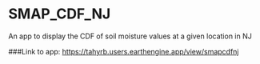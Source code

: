 # SMAP_CDF_NJ
An app to display the CDF of soil moisture values at a given location in NJ

###Link to app: https://tahyrb.users.earthengine.app/view/smapcdfnj
